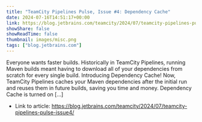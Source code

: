 ```yaml
---
title: "TeamCity Pipelines Pulse, Issue #4: Dependency Cache"
date: 2024-07-16T14:51:17+00:00
link: https://blog.jetbrains.com/teamcity/2024/07/teamcity-pipelines-pulse-issue4/
showShare: false
showReadTime: false
thumbnail: images/misc.png
tags: ["blog.jetbrains.com"]
---
```

Everyone wants faster builds. Historically in TeamCity Pipelines, running Maven builds meant having to download all of your dependencies from scratch for every single build. Introducing Dependency Cache! Now, TeamCity Pipelines caches your Maven dependencies after the initial run and reuses them in future builds, saving you time and money. Dependency Cache is turned on […]

- Link to article: https://blog.jetbrains.com/teamcity/2024/07/teamcity-pipelines-pulse-issue4/